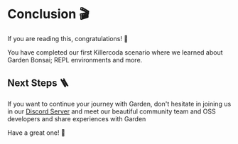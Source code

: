 
<br>

# Conclusion 🎬

If you are reading this, congratulations! 🎉<br>

You have completed our first Killercoda scenario where we learned about Garden Bonsai; REPL environments and more.

## Next Steps 🪜

If you want to continue your journey with Garden, don't hesitate in joining us in our [Discord Server](go.garden.io/discord) and meet our beautiful community team and OSS developers and share experiences with Garden

Have a great one! 👋